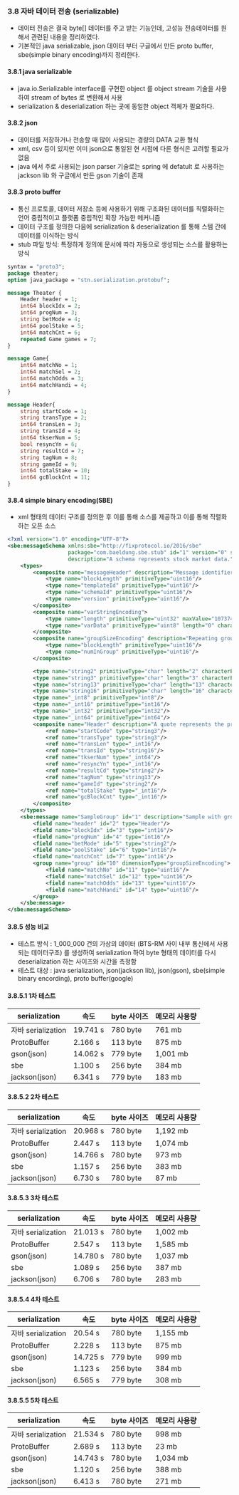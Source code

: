 ### 3.8 자바 데이터 전송 (serializable)
- 데이터 전송은 결국 byte[] 데이터를 주고 받는 기능인데, 고성능 전송데이터를 원해서 관련된 내용을 정리하였다.
- 기본적인 java serializable, json 데이터 부터 구글에서 만든 proto buffer, sbe(simple binary encoding)까지 정리한다.

#### 3.8.1 java serializable
- java.io.Serializable interface를 구현한 object 를 object stream 기술을 사용하여 stream of bytes 로 변환해서 사용
- serialization & deserialization 하는 곳에 동일한 object 객체가 필요하다.

#### 3.8.2 json
- 데이터를 저장하거나 전송할 때 많이 사용되는 경량의 DATA 교환 형식
- xml, csv 등이 있지만 이미 json으로 통일된 현 시점에 다른 형식은 고려할 필요가 없음
- java 에서 주로 사용되는 json parser 기술로는 spring 에 defatult 로 사용하는 jackson lib 와 구글에서 만든 gson 기술이 존재

#### 3.8.3 proto buffer
- 통신 프로토콜, 데이터 저장소 등에 사용하기 위해 구조화된 데이터를 직렬화하는 언어 중립적이고 플랫폼 중립적인 확장 가능한 메커니즘
- 데이터 구조를 정의한 다음에 serialization & deserialization 를 통해 스템 간에 데이터를 이식하는 방식
- stub 파일 방식: 특정하게 정의에 문서에 따라 자동으로 생성되는 소스를 활용하는 방식

```protobuf
syntax = "proto3";
package theater;
option java_package = "stn.serialization.protobuf";

message Theater {
    Header header = 1;
    int64 blockIdx = 2;
    int64 progNum = 3;
    string betMode = 4;
    int64 poolStake = 5;
    int64 matchCnt = 6;
    repeated Game games = 7;
}

message Game{
    int64 matchNo = 1;
    int64 matchSel = 2;
    int64 matchOdds = 3;
    int64 matchHandi = 4;
}

message Header{
    string startCode = 1;
    string transType = 2;
    int64 transLen = 3;
    string transId = 4;
    int64 tkserNum = 5;
    bool resyncYn = 6;
    string resultCd = 7;
    string tagNum = 8;
    string gameId = 9;
    int64 totalStake = 10;
    int64 gcBlockCnt = 11;
}
```

#### 3.8.4 simple binary encoding(SBE)
- xml 형태의 데이터 구조를 정의한 후 이를 통해 소스를 제공하고 이를 통해 직렬화 하는 오픈 소스

```xml
<?xml version="1.0" encoding="UTF-8"?>
<sbe:messageSchema xmlns:sbe="http://fixprotocol.io/2016/sbe"
                   package="com.baeldung.sbe.stub" id="1" version="0" semanticVersion="5.2"
                   description="A schema represents stock market data.">
    <types>
        <composite name="messageHeader" description="Message identifiers and length of message root">
            <type name="blockLength" primitiveType="uint16"/>
            <type name="templateId" primitiveType="uint16"/>
            <type name="schemaId" primitiveType="uint16"/>
            <type name="version" primitiveType="uint16"/>
        </composite>
        <composite name="varStringEncoding">
            <type name="length" primitiveType="uint32" maxValue="1073741824"/>
            <type name="varData" primitiveType="uint8" length="0" characterEncoding="UTF-8"/>
        </composite>
        <composite name="groupSizeEncoding" description="Repeating group dimensions.">
            <type name="blockLength" primitiveType="uint16"/>
            <type name="numInGroup" primitiveType="uint16"/>
        </composite>

        <type name="string2" primitiveType="char" length="2" characterEncoding="ASCII"/>
        <type name="string3" primitiveType="char" length="3" characterEncoding="ASCII"/>
        <type name="string13" primitiveType="char" length="13" characterEncoding="ASCII"/>
        <type name="string16" primitiveType="char" length="16" characterEncoding="ASCII"/>
        <type name="_int8" primitiveType="int8"/>
        <type name="_int16" primitiveType="int16"/>
        <type name="_int32" primitiveType="int32"/>
        <type name="_int64" primitiveType="int64"/>
        <composite name="Header" description="A quote represents the price of a stock in a market">
            <ref name="startCode" type="string3"/>
            <ref name="transType" type="string3"/>
            <ref name="transLen" type="_int16"/>
            <ref name="transId" type="string16"/>
            <ref name="tkserNum" type="_int64"/>
            <ref name="resyncYn" type="_int16"/>
            <ref name="resultCd" type="string2"/>
            <ref name="tagNum" type="string13"/>
            <ref name="gameId" type="string2"/>
            <ref name="totalStake" type="_int16"/>
            <ref name="gcBlockCnt" type="_int16"/>
        </composite>
    </types>
    <sbe:message name="SampleGroup" id="1" description="Sample with group">
        <field name="header" id="2" type="Header"/>
        <field name="blockIdx" id="3" type="int16"/>
        <field name="progNum" id="4" type="int16"/>
        <field name="betMode" id="5" type="string2"/>
        <field name="poolStake" id="6" type="int16"/>
        <field name="matchCnt" id="7" type="int16"/>
        <group name="group" id="10" dimensionType="groupSizeEncoding">
            <field name="matchNo" id="11" type="uint16"/>
            <field name="matchSel" id="12" type="uint16"/>
            <field name="matchOdds" id="13" type="uint16"/>
            <field name="matchHandi" id="14" type="uint16"/>
        </group>
    </sbe:message>
</sbe:messageSchema>
```


#### 3.8.5 성능 비교 
- 테스트 방식 : 1_000_000 건의 가상의 데이터 (BTS-RM 사이 내부 통신에서 사용되는 데이터구조) 를 생성하여 serialization 하여 byte 형태의 데이터를 다시 deserialization 하는 사이즈와 시간을 측정함
- 테스트 대상 : java serialization, json(jackson lib), json(gson), sbe(simple binary encording), proto buffer(google)

#### 3.8.5.1 1차 테스트

| serialization| 속도| byte 사이즈| 메모리 사용량|
| --| --| --| --|
| 자바 serialization| 19.741 s| 780 byte| 761 mb|
| ProtoBuffer| 2.166 s| 113 byte| 875 mb|
| gson(json)| 14.062 s| 779 byte| 1,001 mb|
| sbe| 1.100 s| 256 byte| 384 mb|
| jackson(json)| 6.341 s| 779 byte| 183 mb|


#### 3.8.5.2 2차 테스트

| serialization| 속도| byte 사이즈| 메모리 사용량|
| --| --| --| --| 
| 자바 serialization| 20.968 s| 780 byte| 1,192 mb|
| ProtoBuffer| 2.447 s| 113 byte| 1,074 mb|
| gson(json)| 14.766 s| 780 byte| 973 mb|
| sbe| 1.157 s| 256 byte| 383 mb|
| jackson(json)| 6.730 s| 780 byte| 87 mb|


#### 3.8.5.3 3차 테스트

| serialization| 속도| byte 사이즈| 메모리 사용량|
| --| --| --| --| 
| 자바 serialization| 21.013 s| 780 byte| 1,002 mb|
| ProtoBuffer| 2.547 s| 113 byte| 1,585 mb|
| gson(json)| 14.780 s| 780 byte| 1,037 mb|
| sbe| 1.089 s| 256 byte| 387 mb|
| jackson(json)| 6.706 s| 780 byte| 283 mb|


#### 3.8.5.4 4차 테스트

| serialization| 속도| byte 사이즈| 메모리 사용량|
| --| --| --| --| 
| 자바 serialization| 20.54 s| 780 byte| 1,155 mb|
| ProtoBuffer| 2.228 s| 113 byte| 875 mb|
| gson(json)| 14.725 s| 779 byte| 999 mb|
| sbe| 1.123 s| 256 byte| 384 mb|
| jackson(json)| 6.565 s| 779 byte| 308 mb|


#### 3.8.5.5 5차 테스트

| serialization| 속도| byte 사이즈| 메모리 사용량|
| --| --| --| --| 
| 자바 serialization| 21.534 s| 780 byte| 998 mb|
| ProtoBuffer| 2.689 s| 113 byte| 23 mb|
| gson(json)| 14.743 s| 780 byte| 1,034 mb|
| sbe| 1.120 s| 256 byte| 388 mb|
| jackson(json)| 6.413 s| 780 byte| 271 mb|
